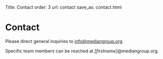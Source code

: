 Title: Contact
order: 3
url: contact
save_as: contact.html

Contact
=======

Please direct general inquiries to <info@mediangroup.org>.

Specific team members can be reached at *[firstname]*@mediangroup.org. 
